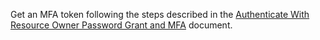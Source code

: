 Get an MFA token following the steps described in the [Authenticate With Resource Owner Password Grant and MFA](/mfa/guides/mfa-api/authenticate) document.